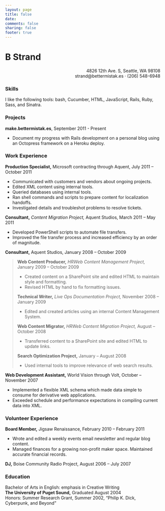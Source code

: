 ```yaml
---
layout: page
title: false
date:
comments: false
sharing: false
footer: true
---
```

# B Strand #
<p align="right">4826 12th Ave. S, Seattle, WA 98108<br/>
strand@bettermistak.es · (206) 548-6948</p>

### Skills ###

I like the following tools: bash, Cucumber, HTML, JavaScript, Rails, Ruby, Sass, and Sinatra.

### Projects ###

**make.bettermistak.es**, September 2011 - Present

* Document my progress with Rails development on a personal blog using an Octopress framework on a Heroku deploy.

### Work Experience ###

**Production Specialist,** Microsoft contracting through Aquent, July 2011 – October 2011  

* Communicated with customers and vendors about ongoing projects.
* Edited XML content using internal tools.
* Queried databases using internal tools.
* Ran shell commands and scripts to prepare content for localization handoffs.
* Investigated details and troubleshot problems to resolve tickets.

**Consultant,** _Content Migration Project,_ Aquent Studios, March 2011 – May 2011

* Developed PowerShell scripts to automate file transfers. 
* Improved the file transfer process and increased efficiency by an order of magnitude.  
  
**Consultant,** Aquent Studios, January 2008 – October 2009
      
> **Web Content Producer,** _HRWeb Content Management Project,_ January 2009 – October 2009
>
> *	Created content on a SharePoint site and edited HTML to maintain style and formatting.
> * Revised HTML by hand to fix formatting issues.	   
> 
> **Technical Writer,** _Live Ops Documentation Project,_ November 2008 – January 2009
> 
> * Edited and created articles using an internal Content Management System.
> 
> **Web Content Migrator,** _HRWeb Content Migration Project,_ August – October 2008
> 
> * Transferred content to a SharePoint site and edited HTML to update links.
> 
> **Search Optimization Project,** January – August 2008
>
> * Used internal tools to improve relevance of web search results.

**Web Development Assistant,** World Vision through Volt, October – November 2007

* Implemented a flexible XML schema which made data simple to consume for derivative web applications.
* Exceeded schedule and performance expectations in compiling current data into XML.

### Volunteer Experience ###

**Board Member,** Jigsaw Renaissance, February 2010 – February 2011

* Wrote and edited a weekly events email newsletter and regular blog content.   
* Managed finances for a growing non-profit maker space. Maintained accurate financial records.

**DJ,** Boise Community Radio Project, August 2006 – July 2007

### Education ###

Bachelor of Arts in English: emphasis in Creative Writing  
**The University of Puget Sound,** Graduated August 2004  
Honors: Summer Research Grant, Summer 2002, “Philip K. Dick, Cyberpunk, and Beyond”
